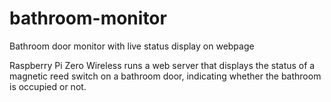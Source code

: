 # bathroom-monitor
Bathroom door monitor with live status display on webpage

Raspberry Pi Zero Wireless runs a web server that displays the status of a magnetic reed switch on a bathroom door, indicating whether the bathroom is occupied or not.
